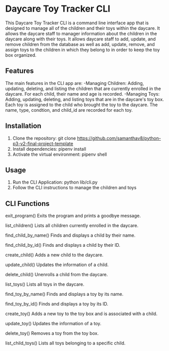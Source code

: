 # Daycare Toy Tracker CLI

This Daycare Toy Tracker CLI is a command line interface app that is designed to manage all of the children and their toys within the daycare. It allows the daycare staff to manager information about the children in the daycare along with their toys. It allows daycare staff to add, update, and remove children from the database as well as add, update, remove, and assign toys to the children in which they belong to in order to keep the toy box organized. 

## Features
The main features in the CLI app are:
-Managing Children: Adding, updating, deleting, and listing the children that are currently enrolled in the daycare. For each child, their name and age is recorded. 
-Managing Toys: Adding, updating, deleting, and listing toys that are in the daycare's toy box. Each toy is assigned to the child who brought the toy to the daycare. The name, type, condtion, and child_id are recorded for each toy. 

## Installation 
1. Clone the repository: git clone https://github.com/samanthav8/python-p3-v2-final-project-template
2. Install dependencies: pipenv install
3. Activate the virtual environment: pipenv shell

## Usage
1. Run the CLI Application: python lib/cli.py
2. Follow the CLI instructions to manage the children and toys

## CLI Functions

exit_program()
Exits the program and prints a goodbye message.

list_children()
Lists all children currently enrolled in the daycare.

find_child_by_name()
Finds and displays a child by their name.

find_child_by_id()
Finds and displays a child by their ID.

create_child()
Adds a new child to the daycare.

update_child()
Updates the information of a child.

delete_child()
Unenrolls a child from the daycare.

list_toys()
Lists all toys in the daycare.

find_toy_by_name()
Finds and displays a toy by its name.

find_toy_by_id()
Finds and displays a toy by its ID.

create_toy()
Adds a new toy to the toy box and is associated with a child.

update_toy()
Updates the information of a toy.

delete_toy()
Removes a toy from the toy box.

list_child_toys()
Lists all toys belonging to a specific child.



